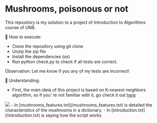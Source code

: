 # Mushrooms, poisonous or not
This repository is my solution to a project of Introduction to Algorithms course of UNB.

🚀 How to execute:
- Clone the repository using git clone
- Unzip the zip file
- Install the dependencies (os)
- Run python check.py to check if all tests are correct.

Observation: Let me know if you any of my tests are incorrect!

🔎 Understanding:
- First, the main ideia of this project is based on K-nearest neighbors algorithm, so if you' re not familiar with it, go check it out [here](https://en.wikipedia.org/wiki/K-nearest_neighbors_algorithm)
<img src="https://aimlsite.files.wordpress.com/2017/10/knn.png?w=1008" style="text-align: center">
- In [mushrooms_features.txt](/mushrooms_features.txt) is detailed the characteristics of the mushrooms in a dictionary.
- In [introduction.txt](/introduction.txt) is saying how the script works
